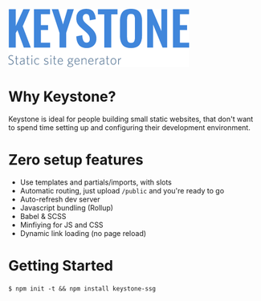![Keystone logo](https://github.com/CTNicholas/keystone-ssg/raw/master/keystone_logo_small.png)
# Why Keystone?
Keystone is ideal for people building small static websites, that don't want to spend time setting up and configuring their development environment. 
# Zero setup features
- Use templates and partials/imports, with slots
- Automatic routing, just upload `/public` and you're ready to go
- Auto-refresh dev server
- Javascript bundling (Rollup)
- Babel & SCSS
- Minfiying for JS and CSS
- Dynamic link loading (no page reload)
# Getting Started
`$ npm init -t && npm install keystone-ssg`